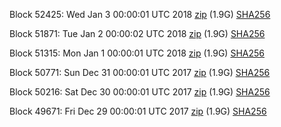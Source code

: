 Block 52425: Wed Jan  3 00:00:01 UTC 2018 [zip](https://transfer.sh/ENEVB/bootstrap.dat.20180103.zip) (1.9G) [SHA256](https://transfer.sh/tGEBT/sha256.txt)

Block 51871: Tue Jan  2 00:00:02 UTC 2018 [zip](https://transfer.sh/5Ae44/bootstrap.dat.20180102.zip) (1.9G) [SHA256](https://transfer.sh/EWFO0/sha256.txt)

Block 51315: Mon Jan  1 00:00:01 UTC 2018 [zip](https://transfer.sh/EuZPd/bootstrap.dat.20180101.zip) (1.9G) [SHA256](https://transfer.sh/MjlDu/sha256.txt)

Block 50771: Sun Dec 31 00:00:01 UTC 2017 [zip](https://transfer.sh/V43aP/bootstrap.dat.20171231.zip) (1.9G) [SHA256](https://transfer.sh/T4AuL/sha256.txt)

Block 50216: Sat Dec 30 00:00:01 UTC 2017 [zip](https://transfer.sh/9Ptxq/bootstrap.dat.20171230.zip) (1.9G) [SHA256](https://transfer.sh/145vYe/sha256.txt)

Block 49671: Fri Dec 29 00:00:01 UTC 2017 [zip](https://transfer.sh/AcOHX/bootstrap.dat.20171229.zip) (1.9G) [SHA256](https://transfer.sh/HRuA1/sha256.txt)
